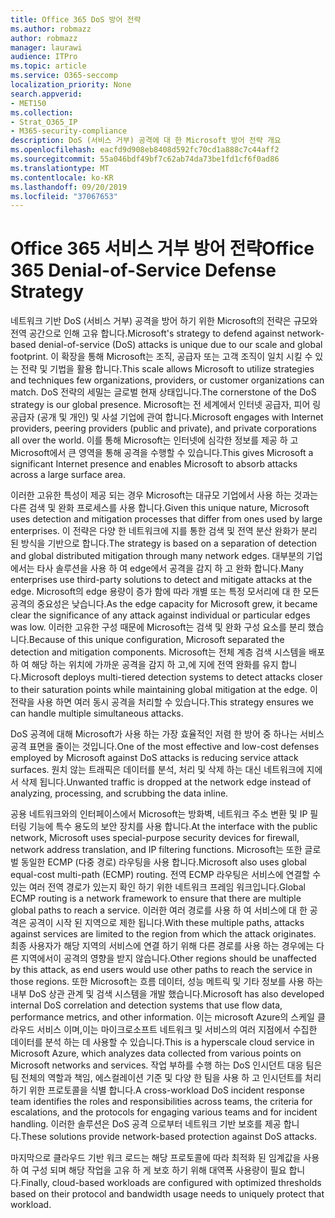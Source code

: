 ```yaml
---
title: Office 365 DoS 방어 전략
ms.author: robmazz
author: robmazz
manager: laurawi
audience: ITPro
ms.topic: article
ms.service: O365-seccomp
localization_priority: None
search.appverid:
- MET150
ms.collection:
- Strat_O365_IP
- M365-security-compliance
description: DoS (서비스 거부) 공격에 대 한 Microsoft 방어 전략 개요
ms.openlocfilehash: eacfd9d908eb8408d592fc70cd1a888c7c44aff2
ms.sourcegitcommit: 55a046bdf49bf7c62ab74da73be1fd1cf6f0ad86
ms.translationtype: MT
ms.contentlocale: ko-KR
ms.lasthandoff: 09/20/2019
ms.locfileid: "37067653"
---
```

# <a name="office-365-denial-of-service-defense-strategy"></a><span data-ttu-id="a49cd-103">Office 365 서비스 거부 방어 전략</span><span class="sxs-lookup"><span data-stu-id="a49cd-103">Office 365 Denial-of-Service Defense Strategy</span></span>

<span data-ttu-id="a49cd-104">네트워크 기반 DoS (서비스 거부) 공격을 방어 하기 위한 Microsoft의 전략은 규모와 전역 공간으로 인해 고유 합니다.</span><span class="sxs-lookup"><span data-stu-id="a49cd-104">Microsoft's strategy to defend against network-based denial-of-service (DoS) attacks is unique due to our scale and global footprint.</span></span> <span data-ttu-id="a49cd-105">이 확장을 통해 Microsoft는 조직, 공급자 또는 고객 조직이 일치 시킬 수 있는 전략 및 기법을 활용 합니다.</span><span class="sxs-lookup"><span data-stu-id="a49cd-105">This scale allows Microsoft to utilize strategies and techniques few organizations, providers, or customer organizations can match.</span></span> <span data-ttu-id="a49cd-106">DoS 전략의 세밀는 글로벌 현재 상태입니다.</span><span class="sxs-lookup"><span data-stu-id="a49cd-106">The cornerstone of the DoS strategy is our global presence.</span></span> <span data-ttu-id="a49cd-107">Microsoft는 전 세계에서 인터넷 공급자, 피어 링 공급자 (공개 및 개인) 및 사설 기업에 관여 합니다.</span><span class="sxs-lookup"><span data-stu-id="a49cd-107">Microsoft engages with Internet providers, peering providers (public and private), and private corporations all over the world.</span></span> <span data-ttu-id="a49cd-108">이를 통해 Microsoft는 인터넷에 심각한 정보를 제공 하 고 Microsoft에서 큰 영역을 통해 공격을 수행할 수 있습니다.</span><span class="sxs-lookup"><span data-stu-id="a49cd-108">This gives Microsoft a significant Internet presence and enables Microsoft to absorb attacks across a large surface area.</span></span>

<span data-ttu-id="a49cd-109">이러한 고유한 특성이 제공 되는 경우 Microsoft는 대규모 기업에서 사용 하는 것과는 다른 검색 및 완화 프로세스를 사용 합니다.</span><span class="sxs-lookup"><span data-stu-id="a49cd-109">Given this unique nature, Microsoft uses detection and mitigation processes that differ from ones used by large enterprises.</span></span> <span data-ttu-id="a49cd-110">이 전략은 다양 한 네트워크에 지를 통한 검색 및 전역 분산 완화가 분리 된 방식을 기반으로 합니다.</span><span class="sxs-lookup"><span data-stu-id="a49cd-110">The strategy is based on a separation of detection and global distributed mitigation through many network edges.</span></span> <span data-ttu-id="a49cd-111">대부분의 기업에서는 타사 솔루션을 사용 하 여 edge에서 공격을 감지 하 고 완화 합니다.</span><span class="sxs-lookup"><span data-stu-id="a49cd-111">Many enterprises use third-party solutions to detect and mitigate attacks at the edge.</span></span> <span data-ttu-id="a49cd-112">Microsoft의 edge 용량이 증가 함에 따라 개별 또는 특정 모서리에 대 한 모든 공격의 중요성은 낮습니다.</span><span class="sxs-lookup"><span data-stu-id="a49cd-112">As the edge capacity for Microsoft grew, it became clear the significance of any attack against individual or particular edges was low.</span></span> <span data-ttu-id="a49cd-113">이러한 고유한 구성 때문에 Microsoft는 검색 및 완화 구성 요소를 분리 했습니다.</span><span class="sxs-lookup"><span data-stu-id="a49cd-113">Because of this unique configuration, Microsoft separated the detection and mitigation components.</span></span> <span data-ttu-id="a49cd-114">Microsoft는 전체 계층 검색 시스템을 배포 하 여 해당 하는 위치에 가까운 공격을 감지 하 고,에 지에 전역 완화를 유지 합니다.</span><span class="sxs-lookup"><span data-stu-id="a49cd-114">Microsoft deploys multi-tiered detection systems to detect attacks closer to their saturation points while maintaining global mitigation at the edge.</span></span> <span data-ttu-id="a49cd-115">이 전략을 사용 하면 여러 동시 공격을 처리할 수 있습니다.</span><span class="sxs-lookup"><span data-stu-id="a49cd-115">This strategy ensures we can handle multiple simultaneous attacks.</span></span>

<span data-ttu-id="a49cd-116">DoS 공격에 대해 Microsoft가 사용 하는 가장 효율적인 저렴 한 방어 중 하나는 서비스 공격 표면을 줄이는 것입니다.</span><span class="sxs-lookup"><span data-stu-id="a49cd-116">One of the most effective and low-cost defenses employed by Microsoft against DoS attacks is reducing service attack surfaces.</span></span> <span data-ttu-id="a49cd-117">원치 않는 트래픽은 데이터를 분석, 처리 및 삭제 하는 대신 네트워크에 지에서 삭제 됩니다.</span><span class="sxs-lookup"><span data-stu-id="a49cd-117">Unwanted traffic is dropped at the network edge instead of analyzing, processing, and scrubbing the data inline.</span></span>

<span data-ttu-id="a49cd-118">공용 네트워크와의 인터페이스에서 Microsoft는 방화벽, 네트워크 주소 변환 및 IP 필터링 기능에 특수 용도의 보안 장치를 사용 합니다.</span><span class="sxs-lookup"><span data-stu-id="a49cd-118">At the interface with the public network, Microsoft uses special-purpose security devices for firewall, network address translation, and IP filtering functions.</span></span> <span data-ttu-id="a49cd-119">Microsoft는 또한 글로벌 동일한 ECMP (다중 경로) 라우팅을 사용 합니다.</span><span class="sxs-lookup"><span data-stu-id="a49cd-119">Microsoft also uses global equal-cost multi-path (ECMP) routing.</span></span> <span data-ttu-id="a49cd-120">전역 ECMP 라우팅은 서비스에 연결할 수 있는 여러 전역 경로가 있는지 확인 하기 위한 네트워크 프레임 워크입니다.</span><span class="sxs-lookup"><span data-stu-id="a49cd-120">Global ECMP routing is a network framework to ensure that there are multiple global paths to reach a service.</span></span> <span data-ttu-id="a49cd-121">이러한 여러 경로를 사용 하 여 서비스에 대 한 공격은 공격이 시작 된 지역으로 제한 됩니다.</span><span class="sxs-lookup"><span data-stu-id="a49cd-121">With these multiple paths, attacks against services are limited to the region from which the attack originates.</span></span> <span data-ttu-id="a49cd-122">최종 사용자가 해당 지역의 서비스에 연결 하기 위해 다른 경로를 사용 하는 경우에는 다른 지역에서이 공격의 영향을 받지 않습니다.</span><span class="sxs-lookup"><span data-stu-id="a49cd-122">Other regions should be unaffected by this attack, as end users would use other paths to reach the service in those regions.</span></span> <span data-ttu-id="a49cd-123">또한 Microsoft는 흐름 데이터, 성능 메트릭 및 기타 정보를 사용 하는 내부 DoS 상관 관계 및 검색 시스템을 개발 했습니다.</span><span class="sxs-lookup"><span data-stu-id="a49cd-123">Microsoft has also developed internal DoS correlation and detection systems that use flow data, performance metrics, and other information.</span></span> <span data-ttu-id="a49cd-124">이는 microsoft Azure의 스케일 클라우드 서비스 이며,이는 마이크로소프트 네트워크 및 서비스의 여러 지점에서 수집한 데이터를 분석 하는 데 사용할 수 있습니다.</span><span class="sxs-lookup"><span data-stu-id="a49cd-124">This is a hyperscale cloud service in Microsoft Azure, which analyzes data collected from various points on Microsoft networks and services.</span></span> <span data-ttu-id="a49cd-125">작업 부하를 수행 하는 DoS 인시던트 대응 팀은 팀 전체의 역할과 책임, 에스컬레이션 기준 및 다양 한 팀을 사용 하 고 인시던트를 처리 하기 위한 프로토콜을 식별 합니다.</span><span class="sxs-lookup"><span data-stu-id="a49cd-125">A cross-workload DoS incident response team identifies the roles and responsibilities across teams, the criteria for escalations, and the protocols for engaging various teams and for incident handling.</span></span> <span data-ttu-id="a49cd-126">이러한 솔루션은 DoS 공격 으로부터 네트워크 기반 보호를 제공 합니다.</span><span class="sxs-lookup"><span data-stu-id="a49cd-126">These solutions provide network-based protection against DoS attacks.</span></span>

<span data-ttu-id="a49cd-127">마지막으로 클라우드 기반 워크 로드는 해당 프로토콜에 따라 최적화 된 임계값을 사용 하 여 구성 되며 해당 작업을 고유 하 게 보호 하기 위해 대역폭 사용량이 필요 합니다.</span><span class="sxs-lookup"><span data-stu-id="a49cd-127">Finally, cloud-based workloads are configured with optimized thresholds based on their protocol and bandwidth usage needs to uniquely protect that workload.</span></span>
